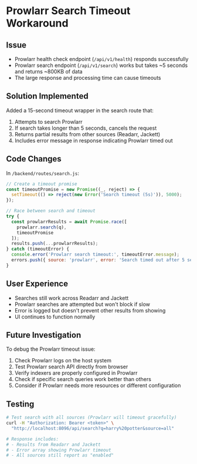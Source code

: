 # Prowlarr Search Timeout Workaround

## Issue
- Prowlarr health check endpoint (`/api/v1/health`) responds successfully
- Prowlarr search endpoint (`/api/v1/search`) works but takes ~5 seconds and returns ~800KB of data
- The large response and processing time can cause timeouts

## Solution Implemented
Added a 15-second timeout wrapper in the search route that:
1. Attempts to search Prowlarr
2. If search takes longer than 5 seconds, cancels the request
3. Returns partial results from other sources (Readarr, Jackett)
4. Includes error message in response indicating Prowlarr timed out

## Code Changes
In `/backend/routes/search.js`:
```javascript
// Create a timeout promise
const timeoutPromise = new Promise((_, reject) => {
  setTimeout(() => reject(new Error('Search timeout (5s)')), 5000);
});

// Race between search and timeout
try {
  const prowlarrResults = await Promise.race([
    prowlarr.search(q),
    timeoutPromise
  ]);
  results.push(...prowlarrResults);
} catch (timeoutError) {
  console.error('Prowlarr search timeout:', timeoutError.message);
  errors.push({ source: 'prowlarr', error: 'Search timed out after 5 seconds' });
}
```

## User Experience
- Searches still work across Readarr and Jackett
- Prowlarr searches are attempted but won't block if slow
- Error is logged but doesn't prevent other results from showing
- UI continues to function normally

## Future Investigation
To debug the Prowlarr timeout issue:
1. Check Prowlarr logs on the host system
2. Test Prowlarr search API directly from browser
3. Verify indexers are properly configured in Prowlarr
4. Check if specific search queries work better than others
5. Consider if Prowlarr needs more resources or different configuration

## Testing
```bash
# Test search with all sources (Prowlarr will timeout gracefully)
curl -H "Authorization: Bearer <token>" \
  "http://localhost:8096/api/search?q=harry%20potter&source=all"

# Response includes:
# - Results from Readarr and Jackett
# - Error array showing Prowlarr timeout
# - All sources still report as "enabled"
```